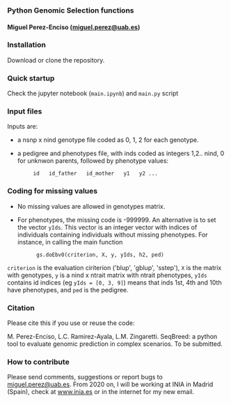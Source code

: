 ### Python Genomic Selection functions
#### Miguel Perez-Enciso (miguel.perez@uab.es)

### Installation

Download or clone the repository.

### Quick startup
Check the jupyter notebook (```main.ipynb```) and ```main.py``` script

### Input files
Inputs are:
        
- a nsnp x nind genotype file coded as 0, 1, 2 for each genotype.
- a pedigree and phenotypes file, with inds coded as integers 1,2.. nind, 
0 for unknwon parents, followed by phenotype values:

           id   id_father   id_mother   y1   y2 ...

### Coding for missing values
- No missing values are allowed in genotypes matrix.
- For phenotypes, the missing code is -999999. An alternative is to set the vector 
```yIds```. This vector is an integer vector with indices of individuals containing individuals 
without missing phenotypes. For instance, in calling the main function

            gs.doEbv0(criterion, X, y, yIds, h2, ped)

```criterion``` is the evaluation ciriterion ('blup', 'gblup', 'sstep'), ```X``` is the matrix with 
genotypes, ```y``` is a nind x ntrait matrix with ntrait phenotypes, ```yIds``` contains id indices (eg ```yIds = [0, 3, 9]```)
means that inds 1st, 4th and 10th have phenotypes, and ```ped``` is the pedigree.

### Citation
Please cite this if you use or reuse the code:

M. Perez-Enciso, L.C. Ramirez-Ayala,  L.M. Zingaretti. 
SeqBreed: a python tool to evaluate genomic prediction in complex scenarios.
To be submitted.

### How to contribute
Please send comments, suggestions or report bugs to miguel.perez@uab.es. From 2020 on, I will be working at
INIA in Madrid (Spain), check at www.inia.es or in the internet for my new email.